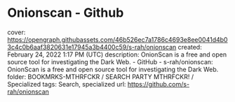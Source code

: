 # Onionscan - Github

cover: https://opengraph.githubassets.com/46b526ec7a1786c4693e8ee0041d4b03c4c0b6aaf3820631e17945a3b4400c59/s-rah/onionscan
created: February 24, 2022 1:17 PM (UTC)
description: OnionScan is a free and open source tool for investigating the Dark Web. - GitHub - s-rah/onionscan: OnionScan is a free and open source tool for investigating the Dark Web.
folder: BOOKMRKS-MTHRFCKR / SEARCH PARTY MTHRFCKR! / Specialized
tags: Search, specialized
url: https://github.com/s-rah/onionscan